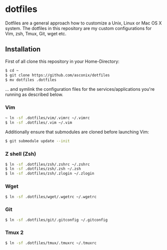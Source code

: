 # dotfiles

Dotfiles are a general approach how to customize a Unix, Linux or Mac OS X system. The dotfiles in this repository are my custom configurations for Vim, zsh, Tmux, Git, wget etc.

## Installation

First of all clone this repository in your Home-Directory:

```bash
$ cd ~
$ git clone https://github.com/asconix/dotfiles
$ mv dotfiles .dotfiles
```

... and symlink the configuration files for the services/applications you're running as described below.

### Vim

```bash
~ ln -sf .dotfiles/vim/.vimrc ~/.vimrc
$ ln -sf .dotfiles/.vim ~/.vim
```

Additionally ensure that submodules are cloned before launching Vim:

```bash
$ git submodule update --init
```

### Z shell (Zsh)

```bash
$ ln -sf .dotfiles/zsh/.zshrc ~/.zshrc
$ ln -sf .dotfiles/zsh/.zsh ~/.zsh
$ ln -sf .dotfiles/zsh/.zlogin ~/.zlogin
```

### Wget

```bash
$ ln -sf .dotfiles/wget/.wgetrc ~/.wgetrc
```

### Git

```bash
$ ln -sf .dotfiles/git/.gitconfig ~/.gitconfig
```

### Tmux 2

```bash
$ ln -sf .dotfiles/tmux/.tmuxrc ~/.tmuxrc
```

